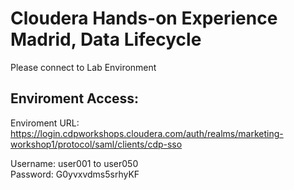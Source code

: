 # Cloudera Hands-on Experience Madrid, Data Lifecycle

Please connect to Lab Environment

## Enviroment Access:

Enviroment URL:   
https://login.cdpworkshops.cloudera.com/auth/realms/marketing-workshop1/protocol/saml/clients/cdp-sso  

Username:   user001 to user050  
Password:   G0yvxvdms5srhyKF
